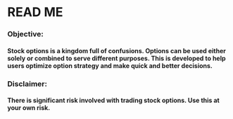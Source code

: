 # READ ME
### Objective: 
#### Stock options is a kingdom full of confusions. Options can be used either solely or combined to serve different purposes. This is developed to help users optimize option strategy and make quick and better decisions.
### Disclaimer: 
#### There is significant risk involved with trading stock options. Use this at your own risk. 
